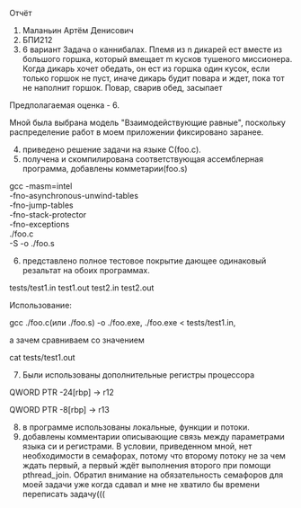 Отчёт
1) Маланьин Артём Денисович
2) БПИ212
3) 6 вариант
Задача о каннибалах. Племя из n дикарей ест вместе из большого горшка,
который вмещает m кусков тушеного миссионера. Когда дикарь хочет обедать, он ест из горшка один кусок, если только горшок не пуст, иначе дикарь
будит повара и ждет, пока тот не наполнит горшок. Повар, сварив обед, засыпает

Предполагаемая оценка - 6.

Мной была выбрана модель "Взаимодействующие равные", поскольку распределение работ в моем приложении фиксировано заранее.

4) приведено решение задачи на языке С(foo.c).
5) получена и скомпилирована соответствующая ассемблерная программа, добавлены комметарии(foo.s)

gcc -masm=intel \
    -fno-asynchronous-unwind-tables \
    -fno-jump-tables \
    -fno-stack-protector \
    -fno-exceptions \
    ./foo.c \
    -S -o ./foo.s

6) представлено полное тестовое покрытие дающее одинаковый резальтат на обоих программах.

tests/test1.in test1.out test2.in test2.out

Использование: 

gcc ./foo.c(или ./foo.s) -o ./foo.exe, ./foo.exe < tests/test1.in,
 
а зачем сравниваем со значением 

cat tests/test1.out

7) Были использованы дополнительные регистры процессора

QWORD PTR -24[rbp] -> r12

QWORD PTR -8[rbp] -> r13

8) в программе использованы локальные, функции и потоки.
9) добавлены комментарии описывающие связь между параметрами языка си и регистрами.
В условии, приведенном мной, нет необходимости в семафорах, потому что второму потоку не за чем ждать первый, а первый ждёт выполнения второго при помощи pthread_join. Обратил внимание на обязательность семафоров для моей задачи уже когда сдавал и мне не хватило бы времени переписать задачу(((
